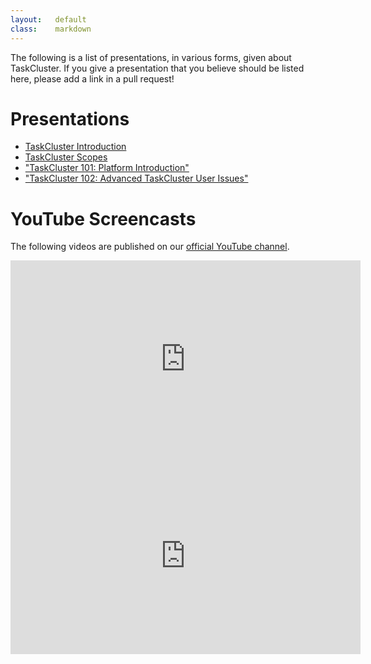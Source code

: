 ```yaml
---
layout:   default
class:    markdown
---
```


The following is a list of presentations, in various forms, given about TaskCluster.
If you give a presentation that you believe should be listed here, please add a link in a pull request!

Presentations
=============

 * [TaskCluster Introduction](/presentations/intro/)
 * [TaskCluster Scopes](/presentations/scopes/)
 * ["TaskCluster 101: Platform Introduction"](/presentations/TC-101/)
 * ["TaskCluster 102: Advanced TaskCluster User Issues"](/presentations/TC-102/)

YouTube Screencasts
===================

The following videos are published on our [official YouTube channel](https://www.youtube.com/channel/UCD0odAg4RgoTDdomOx7lSuw).

<iframe width="560" height="315" src="https://www.youtube.com/embed/cez1uGY5u8A" frameborder="0" allowfullscreen></iframe>

<iframe width="560" height="315" src="https://www.youtube.com/embed/B1MAyJpUya8" frameborder="0" allowfullscreen></iframe>
